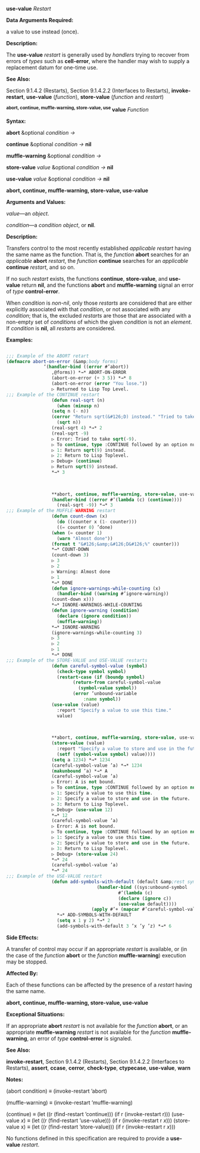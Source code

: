 **use-value** *Restart* 



**Data Arguments Required:** 



a value to use instead (once). 



**Description:** 



The **use-value** *restart* is generally used by *handlers* trying to recover from errors of *types* such as **cell-error**, where the handler may wish to supply a replacement datum for one-time use. 



**See Also:** 



Section 9.1.4.2 (Restarts), Section 9.1.4.2.2 (Interfaces to Restarts), **invoke-restart**, **use-value** (*function*), **store-value** (*function* and *restart*) 



<b><sup>abort, continue, muffle-warning, store-value, use</sup> value</b> <i>Function</i> 



**Syntax:** 



**abort** &amp;optional *condition →* 



**continue** &amp;optional *condition →* **nil** 



**muffle-warning** &amp;optional *condition →* 



**store-value** *value* &amp;optional *condition →* **nil** 



**use-value** *value* &amp;optional *condition →* **nil** 







 



 



**abort, continue, muffle-warning, store-value, use-value** 



**Arguments and Values:** 



*value*—an *object*. 



*condition*—a *condition object*, or **nil**. 



**Description:** 



Transfers control to the most recently established *applicable restart* having the same name as the function. That is, the *function* **abort** searches for an *applicable* **abort** *restart*, the *function* **continue** searches for an *applicable* **continue** *restart*, and so on. 



If no such *restart* exists, the functions **continue**, **store-value**, and **use-value** return **nil**, and the functions **abort** and **muffle-warning** signal an error of *type* **control-error**. 



When *condition* is *non-nil*, only those *restarts* are considered that are either explicitly associated with that *condition*, or not associated with any *condition*; that is, the excluded *restarts* are those that are associated with a non-empty set of *conditions* of which the given *condition* is not an *element*. If *condition* is **nil**, all *restarts* are considered. 



**Examples:**
```lisp

;;; Example of the ABORT retart 
(defmacro abort-on-error (&amp;body forms) 
			  ‘(handler-bind ((error #’abort)) 
			     ,@forms)) *→* ABORT-ON-ERROR 
			     (abort-on-error (+ 3 5)) *→* 8 
			     (abort-on-error (error "You lose.")) 
			     ▷ Returned to Lisp Top Level. 
;;; Example of the CONTINUE restart 
			     (defun real-sqrt (n) 
			       (when (minusp n) 
				 (setq n (- n)) 
				 (cerror "Return sqrt(&#126;D) instead." "Tried to take sqrt(-&#126;D)." n)) 
			       (sqrt n)) 
			     (real-sqrt 4) *→* 2 
			     (real-sqrt -9) 
			     ▷ Error: Tried to take sqrt(-9). 
			     ▷ To continue, type :CONTINUE followed by an option number: 
			     ▷ 1: Return sqrt(9) instead. 
			     ▷ 2: Return to Lisp Toplevel. 
			     ▷ Debug> (continue) 
			     ▷ Return sqrt(9) instead. 
			     *→* 3 

			     
			     
			     **abort, continue, muffle-warning, store-value, use-value** 
			     (handler-bind ((error #’(lambda (c) (continue)))) 
			       (real-sqrt -9)) *→* 3 
;;; Example of the MUFFLE-WARNING restart 
			     (defun count-down (x) 
			       (do ((counter x (1- counter))) 
				   ((= counter 0) ’done) 
				 (when (= counter 1) 
				   (warn "Almost done")) 
				 (format t "&#126;&amp;&#126;D&#126;%" counter))) 
			     *→* COUNT-DOWN 
			     (count-down 3) 
			     ▷ 3 
			     ▷ 2 
			     ▷ Warning: Almost done 
			     ▷ 1 
			     *→* DONE 
			     (defun ignore-warnings-while-counting (x) 
			       (handler-bind ((warning #’ignore-warning)) 
				 (count-down x))) 
			     *→* IGNORE-WARNINGS-WHILE-COUNTING 
			     (defun ignore-warning (condition) 
			       (declare (ignore condition)) 
			       (muffle-warning)) 
			     *→* IGNORE-WARNING 
			     (ignore-warnings-while-counting 3) 
			     ▷ 3 
			     ▷ 2 
			     ▷ 1 
			     *→* DONE 
;;; Example of the STORE-VALUE and USE-VALUE restarts 
			     (defun careful-symbol-value (symbol) 
			       (check-type symbol symbol) 
			       (restart-case (if (boundp symbol) 
						 (return-from careful-symbol-value 
						   (symbol-value symbol)) 
						 (error ’unbound-variable 
							 :name symbol)) 
				 (use-value (value) 
				   :report "Specify a value to use this time." 
				   value) 

				 
				 
				 **abort, continue, muffle-warning, store-value, use-value** 
				 (store-value (value) 
				   :report "Specify a value to store and use in the future." 
				   (setf (symbol-value symbol) value)))) 
			     (setq a 1234) *→* 1234 
			     (careful-symbol-value ’a) *→* 1234 
			     (makunbound ’a) *→* A 
			     (careful-symbol-value ’a) 
			     ▷ Error: A is not bound. 
			     ▷ To continue, type :CONTINUE followed by an option number. 
			     ▷ 1: Specify a value to use this time. 
			     ▷ 2: Specify a value to store and use in the future. 
			     ▷ 3: Return to Lisp Toplevel. 
			     ▷ Debug> (use-value 12) 
			     *→* 12 
			     (careful-symbol-value ’a) 
			     ▷ Error: A is not bound. 
			     ▷ To continue, type :CONTINUE followed by an option number. 
			     ▷ 1: Specify a value to use this time. 
			     ▷ 2: Specify a value to store and use in the future. 
			     ▷ 3: Return to Lisp Toplevel. 
			     ▷ Debug> (store-value 24) 
			     *→* 24 
			     (careful-symbol-value ’a) 
			     *→* 24 
;;; Example of the USE-VALUE restart 
			     (defun add-symbols-with-default (default &amp;rest symbols) 
							      (handler-bind ((sys:unbound-symbol 
									      #’(lambda (c) 
										  (declare (ignore c)) 
										  (use-value default)))) 
								(apply #’+ (mapcar #’careful-symbol-value symbols)))) 
			       *→* ADD-SYMBOLS-WITH-DEFAULT 
			       (setq x 1 y 2) *→* 2 
			       (add-symbols-with-default 3 ’x ’y ’z) *→* 6 

```
**Side Effects:** 



A transfer of control may occur if an appropriate *restart* is available, or (in the case of the *function* **abort** or the *function* **muffle-warning**) execution may be stopped. 



**Affected By:** 



Each of these functions can be affected by the presence of a *restart* having the same name. 



 



 



**abort, continue, muffle-warning, store-value, use-value** 



**Exceptional Situations:** 



If an appropriate **abort** *restart* is not available for the *function* **abort**, or an appropriate **muffle-warning** *restart* is not available for the *function* **muffle-warning**, an error of *type* **control-error** is signaled. 



**See Also:** 



**invoke-restart**, Section 9.1.4.2 (Restarts), Section 9.1.4.2.2 (Interfaces to Restarts), **assert**, **ccase**, **cerror**, **check-type**, **ctypecase**, **use-value**, **warn** 



**Notes:** 



(abort condition) *≡* (invoke-restart ’abort) 



(muffle-warning) *≡* (invoke-restart ’muffle-warning) 



(continue) *≡* (let ((r (find-restart ’continue))) (if r (invoke-restart r))) (use-value *x*) *≡* (let ((r (find-restart ’use-value))) (if r (invoke-restart r *x*))) (store-value x) *≡* (let ((r (find-restart ’store-value))) (if r (invoke-restart r *x*))) 



No functions defined in this specification are required to provide a **use-value** *restart*. 

